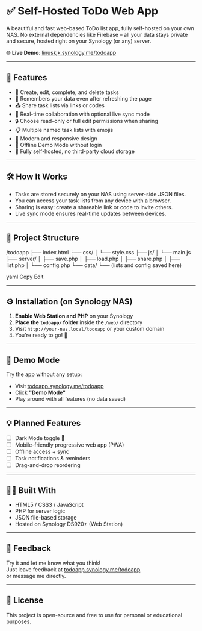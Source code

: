 # ✅ Self-Hosted ToDo Web App

A beautiful and fast web-based ToDo list app, fully self-hosted on your own NAS. No external dependencies like Firebase – all your data stays private and secure, hosted right on your Synology (or any) server.

🌐 **Live Demo**: [linuskjk.synology.me/todoapp](https://linuskjk.synology.me/todoapp)

---

## 🚀 Features

- 📝 Create, edit, complete, and delete tasks
- 🧠 Remembers your data even after refreshing the page
- 📤 Share task lists via links or codes
- 🔁 Real-time collaboration with optional live sync mode
- 🔒 Choose read-only or full edit permissions when sharing
- 📋 Multiple named task lists with emojis
- 🎨 Modern and responsive design
- 🧪 Offline Demo Mode without login
- 💾 Fully self-hosted, no third-party cloud storage

---

## 🛠 How It Works

- Tasks are stored securely on your NAS using server-side JSON files.
- You can access your task lists from any device with a browser.
- Sharing is easy: create a shareable link or code to invite others.
- Live sync mode ensures real-time updates between devices.

---

## 📁 Project Structure

/todoapp
├── index.html
├── css/
│ └── style.css
├── js/
│ └── main.js
├── server/
│ ├── save.php
│ ├── load.php
│ ├── share.php
│ ├── list.php
│ └── config.php
└── data/
└── (lists and config saved here)

yaml
Copy
Edit

---

## ⚙️ Installation (on Synology NAS)

1. **Enable Web Station and PHP** on your Synology
2. **Place the `todoapp/` folder** inside the `/web/` directory
3. Visit `http://your-nas.local/todoapp` or your custom domain
4. You're ready to go! 🎉

---

## 🧪 Demo Mode

Try the app without any setup:

- Visit [todoapp.synology.me/todoapp](https://linuskjk.synology.me/todoapp)
- Click **"Demo Mode"**
- Play around with all features (no data saved)

---

## 💡 Planned Features

- [ ] Dark Mode toggle 🌙
- [ ] Mobile-friendly progressive web app (PWA)
- [ ] Offline access + sync
- [ ] Task notifications & reminders
- [ ] Drag-and-drop reordering

---

## 🧑‍💻 Built With

- HTML5 / CSS3 / JavaScript
- PHP for server logic
- JSON file-based storage
- Hosted on Synology DS920+ (Web Station)

---

## 🙋 Feedback

Try it and let me know what you think!  
Just leave feedback at [todoapp.synology.me/todoapp](https://linuskjk.synology.me/todoapp)  
or message me directly.

---

## 📜 License

This project is open-source and free to use for personal or educational purposes.
